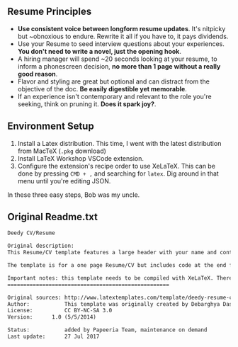 ## Resume Principles
- **Use consistent voice between longform resume updates**. It's nitpicky but ~obnoxious to endure. Rewrite it all if you have to, it pays dividends.
- Use your Resume to seed interview questions about your experiences. **You don't need to write a novel, just the opening hook**.
- A hiring manager will spend ~20 seconds looking at your resume, to inform a phonescreen decision, **no more than 1 page without a really good reason**.
- Flavor and styling are great but optional and can distract from the objective of the doc. **Be easily digestible yet memorable**.
- If an experience isn't contemporary and relevant to the role you're seeking, think on pruning it. **Does it spark joy?**.


## Environment Setup

1. Install a Latex distribution. This time, I went with the latest distribution from MacTeX (`.pkg` download)
1. Install LaTeX Workshop VSCode extension.
1. Configure the extension's recipe order to use XeLaTeX. This can be done by pressing `CMD + ,` and searching for `latex`. Dig around in that menu until you're editing JSON.

In these three easy steps, Bob was my uncle.

## Original Readme.txt

```txt
Deedy CV/Resume

Original description:
This Resume/CV template features a large header with your name and contact information clearly displayed. The Resume/CV content is then in a two-column layout which concentrates a large amount of information in a small space. This allows you to choose which aspects of your academic and professional life to focus on depending on their importance for the position you are applying for. Major sections and their subsections are strongly deviated to grab the attention of the hiring manager. Separate styles are present for past job titles and duration of employment to differentiate these from the descriptions of work performed. Lists of achievements, publications, society memberships, etc are also easy to create and provide a compact way to display a large amount of information.

The template is for a one page Resume/CV but includes code at the end for creating a second page with the same layout as the first one. You may wish to alternate the second page so the thinner column is on the right side for a varied appearance. The template uses two custom free fonts which come included: Lato and Raleway.

Important notes: this template needs to be compiled with XeLaTeX. There should be a setting in your LaTeX distribution to change to XeLaTeX.
===================================================

Original sources: http://www.latextemplates.com/template/deedy-resume-cv
Author:           This template was originally created by Debarghya Das (http://www.debarghyadas.com) but has been modified by Vel (vel@latextemplates.com)
License:          CC BY-NC-SA 3.0
Version:	  1.0 (5/5/2014)

Status:           added by Papeeria Team, maintenance on demand
Last update:      27 Jul 2017 
```